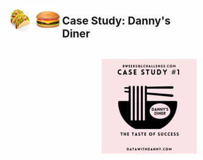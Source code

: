 <img src="images/tacos.png" alt="Employee data" width="75" height="75" align="left">  <img src="images/hamburger.png" alt="Employee data" width="75" height="75" align="left"> <h1 align="left">Case Study: Danny's Diner</h1>
<br>

<img src="images/casestudy1.png" alt="Systolic" width="250" height="250" align="right">
<br>


